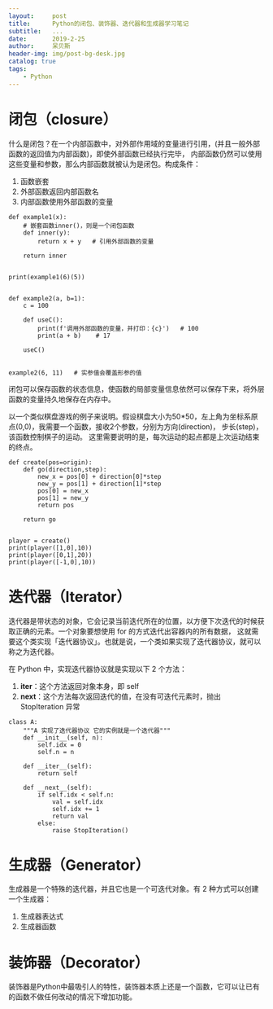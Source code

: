 ```yaml
---
layout:     post
title:      Python的闭包、装饰器、迭代器和生成器学习笔记
subtitle:   ...
date:       2019-2-25
author:     呆贝斯
header-img: img/post-bg-desk.jpg
catalog: true
tags:
    - Python
---
```

# 闭包（closure）
什么是闭包？在一个内部函数中，对外部作用域的变量进行引用，(并且一般外部函数的返回值为内部函数)，即使外部函数已经执行完毕，
内部函数仍然可以使用这些变量和参数，那么内部函数就被认为是闭包。构成条件：
1. 函数嵌套
2. 外部函数返回内部函数名
3. 内部函数使用外部函数的变量
````
def example1(x):
    # 嵌套函数inner()，则是一个闭包函数
    def inner(y):
        return x + y   # 引用外部函数的变量

    return inner


print(example1(6)(5))


def example2(a, b=1):
    c = 100

    def useC():
        print(f'调用外部函数的变量，并打印：{c}')   # 100
        print(a + b)    # 17

    useC()


example2(6, 11)   # 实参值会覆盖形参的值
````
闭包可以保存函数的状态信息，使函数的局部变量信息依然可以保存下来，将外层函数的变量持久地保存在内存中。

以一个类似棋盘游戏的例子来说明。假设棋盘大小为50*50，左上角为坐标系原点(0,0)，我需要一个函数，接收2个参数，分别为方向(direction)，
步长(step)，该函数控制棋子的运动。 这里需要说明的是，每次运动的起点都是上次运动结束的终点。
```
def create(pos=origin):
    def go(direction,step):
        new_x = pos[0] + direction[0]*step
        new_y = pos[1] + direction[1]*step
        pos[0] = new_x
        pos[1] = new_y
        return pos
    
    return go


player = create()
print(player([1,0],10))
print(player([0,1],20))
print(player([-1,0],10))
```

# 迭代器（Iterator）
迭代器是带状态的对象，它会记录当前迭代所在的位置，以方便下次迭代的时候获取正确的元素。一个对象要想使用 for 的方式迭代出容器内的所有数据，
这就需要这个类实现「迭代器协议」。也就是说，一个类如果实现了迭代器协议，就可以称之为迭代器。

在 Python 中，实现迭代器协议就是实现以下 2 个方法：
1. __iter__：这个方法返回对象本身，即 self
2. __next__：这个方法每次返回迭代的值，在没有可迭代元素时，抛出 StopIteration 异常
```
class A:
    """A 实现了迭代器协议 它的实例就是一个迭代器"""
    def __init__(self, n):
        self.idx = 0
        self.n = n

    def __iter__(self):
        return self

    def __next__(self):
        if self.idx < self.n:
            val = self.idx
            self.idx += 1
            return val
        else:
            raise StopIteration()
```

# 生成器（Generator）
生成器是一个特殊的迭代器，并且它也是一个可迭代对象。有 2 种方式可以创建一个生成器：
1. 生成器表达式
2. 生成器函数

# 装饰器（Decorator）
装饰器是Python中最吸引人的特性，装饰器本质上还是一个函数，它可以让已有的函数不做任何改动的情况下增加功能。